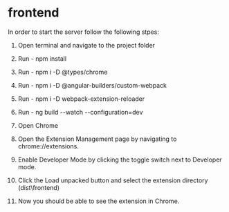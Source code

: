 # frontend

In order to start the server follow the following stpes:

1. Open terminal and navigate to the project folder

2. Run - npm install

3. Run - npm i -D @types/chrome

4. Run - npm i -D @angular-builders/custom-webpack

5. Run - npm i -D webpack-extension-reloader

6. Run - ng build --watch --configuration=dev

7. Open Chrome

8. Open the Extension Management page by navigating to chrome://extensions.

9. Enable Developer Mode by clicking the toggle switch next to Developer mode.

10. Click the Load unpacked button and select the extension directory (dist\frontend)

11. Now you should be able to see the extension in Chrome.
